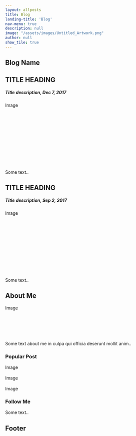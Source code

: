 ```yaml
---
layout: allposts
title: Blog
landing-title: 'Blog'
nav-menu: true
description: null
image: "/assets/images/Untitled_Artwork.png"
author: null
show_tile: true
---
```


<div class="header">
  <h2>Blog Name</h2>
</div>

<div class="row">
  <div class="leftcolumn">
    <div class="card">
      <h2>TITLE HEADING</h2>
      <h5>Title description, Dec 7, 2017</h5>
      <div class="fakeimg" style="height:200px;">Image</div>
      <p>Some text..</p>
    </div>
    <div class="card">
      <h2>TITLE HEADING</h2>
      <h5>Title description, Sep 2, 2017</h5>
      <div class="fakeimg" style="height:200px;">Image</div>
      <p>Some text..</p>
    </div>
  </div>
  <div class="rightcolumn">
    <div class="card">
      <h2>About Me</h2>
      <div class="fakeimg" style="height:100px;">Image</div>
      <p>Some text about me in culpa qui officia deserunt mollit anim..</p>
    </div>
    <div class="card">
      <h3>Popular Post</h3>
      <div class="fakeimg">Image</div><br>
      <div class="fakeimg">Image</div><br>
      <div class="fakeimg">Image</div>
    </div>
    <div class="card">
      <h3>Follow Me</h3>
      <p>Some text..</p>
    </div>
  </div>
</div>

<div class="footer">
  <h2>Footer</h2>
</div>

